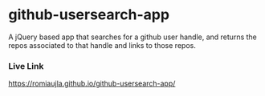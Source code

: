 # github-usersearch-app
A jQuery based app that searches for a github user handle, and returns the repos associated to that handle and links to those repos.


### Live Link
 https://romiaujla.github.io/github-usersearch-app/